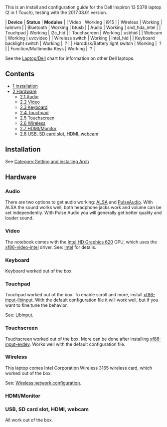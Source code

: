 This is an install and configuration guide for the Dell Inspiron 13 5378 laptop (2 in 1 Touch), testing with the 2017.08.01 version.

| **Device** | **Status** | **Modules** |
| Video | Working | i915 |
| Wireless | Working | iwlmvm |
| Bluetooth | Working | btusb |
| Audio | Working | snd_hda_intel |
| Touchpad | Working | i2c_hid |
| Touchscreen | Working | usbhid |
| Webcam | Working | uvcvideo |
| Wireless switch | Working | intel_hid |
| Keyboard backlight switch | Working |  ? |
| Harddisk/Battery light switch | Working |  ? |
| Function/Multimedia Keys | Working |  ? |

See the [Laptop/Dell](/index.php/Laptop/Dell "Laptop/Dell") chart for information on other Dell laptops.

## Contents

*   [1 Installation](#Installation)
*   [2 Hardware](#Hardware)
    *   [2.1 Audio](#Audio)
    *   [2.2 Video](#Video)
    *   [2.3 Keyboard](#Keyboard)
    *   [2.4 Touchpad](#Touchpad)
    *   [2.5 Touchscreen](#Touchscreen)
    *   [2.6 Wireless](#Wireless)
    *   [2.7 HDMI/Monitor](#HDMI.2FMonitor)
    *   [2.8 USB, SD card slot, HDMI, webcam](#USB.2C_SD_card_slot.2C_HDMI.2C_webcam)

## Installation

See [Category:Getting and installing Arch](/index.php/Category:Getting_and_installing_Arch "Category:Getting and installing Arch")

## Hardware

### Audio

There are two options to get audio working: [ALSA](/index.php/ALSA "ALSA") and [PulseAudio](/index.php/PulseAudio "PulseAudio"). With ALSA the sound works well, both headphone jacks work and volume can be set independently. With Pulse Audio you will generally get better quality and louder sound.

### Video

The notebook comes with the [Intel HD Graphics 620](https://en.wikipedia.org/wiki/Intel_HD_and_Iris_Graphics "wikipedia:Intel HD and Iris Graphics") GPU, which uses the [xf86-video-intel](https://www.archlinux.org/packages/?name=xf86-video-intel) driver. See: [Intel](/index.php/Intel "Intel") for details.

### Keyboard

Keyboard worked out of the box.

### Touchpad

Touchpad worked out of the box. To enable scroll and more, install [xf86-input-libinput](https://www.archlinux.org/packages/?name=xf86-input-libinput). With the default configuration file it will work well, but if you want to fine tune the behavior.

See: [Libinput](/index.php/Libinput "Libinput").

### Touchscreen

Touchscreen worked out of the box. More can be done after installing [xf86-input-evdev](https://www.archlinux.org/packages/?name=xf86-input-evdev). Works well with the default configuration file.

### Wireless

This laptop comes Intel Corporation Wireless 3165 wireless card, which worked out of the box.

See: [Wireless network configuration](/index.php/Wireless_network_configuration "Wireless network configuration").

### HDMI/Monitor

### USB, SD card slot, HDMI, webcam

All work out of the box.